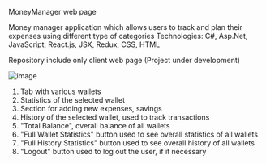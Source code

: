 MoneyManager web page

Money manager application which allows users to track and plan their expenses using different type of categories
Technologies: C#, Asp.Net, JavaScript, React.js, JSX, Redux, CSS, HTML

Repository include only client web page
(Project under development)

![image](https://user-images.githubusercontent.com/72601059/226449146-54e9e5fc-40ff-41b6-8f85-8bb69a95d64f.png)

1. Tab with various wallets
2. Statistics of the selected wallet
3. Section for adding new expenses, savings
4. History of the selected wallet, used to track transactions
5. "Total Balance", overall balance of all wallets
6. "Full Wallet Statistics" button used to see overall statistics of all wallets
7. "Full History Statistics" button used to see overall history of all wallets
8. "Logout" button used to log out the user, if it necessary
